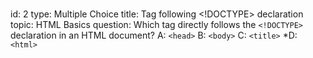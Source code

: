 ###
id: 2
type: Multiple Choice
title: Tag following <!DOCTYPE> declaration
topic: HTML Basics
question: Which tag directly follows the `<!DOCTYPE>` declaration in an HTML document?
A: `<head>`
B: `<body>`
C: `<title>`
*D: `<html>`
###

